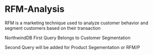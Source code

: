 # RFM-Analysis
RFM is a marketing technique used to analyze customer behavior and segment customers based on their transaction

NorthwindDB
First Query Belongs to Customer Segmentation

Second Query will be added for Product Segementation or RFM/P
